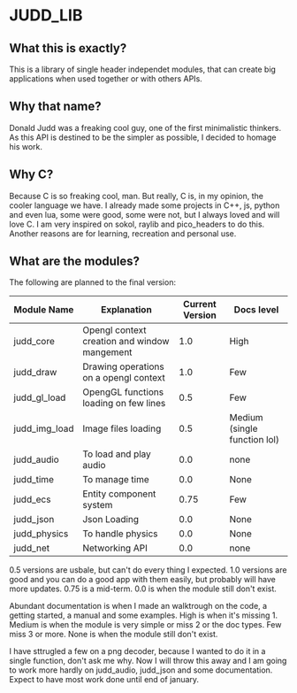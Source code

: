 # JUDD_LIB

## What this is exactly?
This is a library of single header independet modules, that can create big applications when used together or with others APIs.

## Why that name?
Donald Judd was a freaking cool guy, one of the first minimalistic thinkers. As this API is destined to be the simpler as possible, I decided to homage his work.

## Why C?
Because C is so freaking cool, man.
But really, C is, in my opinion, the cooler language we have.
I already made some projects in C++, js, python and even lua, some were good, some were not, but I always loved and will love C. I am very inspired on sokol, raylib and pico_headers to do this.
Another reasons are for learning, recreation and personal use.

## What are the modules?

The following are planned to the final version:

Module Name | Explanation | Current Version | Docs level
-------|--------|------|-----
judd_core | Opengl context creation and window mangement | 1.0 | High
judd_draw | Drawing operations on a opengl context | 1.0 | Few
judd_gl_load | OpengGL functions loading on few lines | 0.5 | Few
judd_img_load | Image files loading | 0.5 | Medium (single function lol)
judd_audio | To load and play audio | 0.0 | none
judd_time | To manage time | 0.0 | None
judd_ecs | Entity component system | 0.75 | Few
judd_json | Json Loading | 0.0 | None
judd_physics | To handle physics | 0.0 | None
judd_net | Networking API | 0.0 | none

0.5 versions are usbale, but can't do every thing I expected. 1.0 versions are good and you can do a good app with them easily, but probably will have more updates. 0.75 is a mid-term. 0.0 is when the module still don't exist.

Abundant documentation is when I made an walktrough on the code, a getting started, a manual and some examples. High is when it's missing 1. Medium is when the module is very simple or miss 2 or the doc types. Few miss 3 or more. None is when the module still don't exist.

I have sttrugled a few on a png decoder, because I wanted to do it in a single function, don't ask me why. Now I will throw this away and I am going to work more hardly on judd_audio, judd_json and some documentation. Expect to have most work done until end of january.
